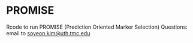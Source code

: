 # PROMISE
Rcode to run PROMISE (Prediction Oriented Marker Selection)
Questions: email to soyeon.kim@uth.tmc.edu
